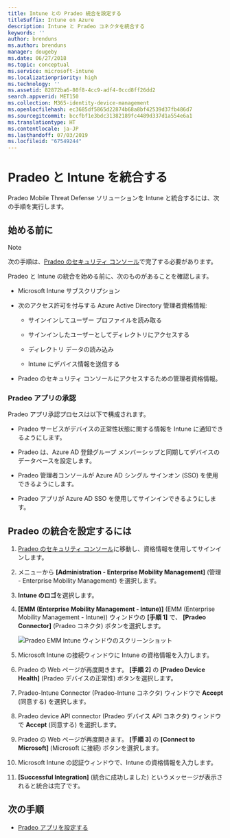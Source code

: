 ```yaml
---
title: Intune との Pradeo 統合を設定する
titleSuffix: Intune on Azure
description: Intune と Pradeo コネクタを統合する
keywords: ''
author: brenduns
ms.author: brenduns
manager: dougeby
ms.date: 06/27/2018
ms.topic: conceptual
ms.service: microsoft-intune
ms.localizationpriority: high
ms.technology: ''
ms.assetid: 82872ba6-80f8-4cc9-adf4-0ccd8ff26dd2
search.appverid: MET150
ms.collection: M365-identity-device-management
ms.openlocfilehash: ec3685df5865d22874b68a8bf42539d37fb486d7
ms.sourcegitcommit: bccfbf1e3bdc31382189fc4489d337d1a554e6a1
ms.translationtype: HT
ms.contentlocale: ja-JP
ms.lasthandoff: 07/03/2019
ms.locfileid: "67549244"
---
```

# <a name="integrate-pradeo-with-intune"></a>Pradeo と Intune を統合する

Pradeo Mobile Threat Defense ソリューションを Intune と統合するには、次の手順を実行します。

## <a name="before-you-begin"></a>始める前に

> [!NOTE]
> 次の手順は、[Pradeo のセキュリティ コンソール](https://www.apps-security.com)で完了する必要があります。

Pradeo と Intune の統合を始める前に、次のものがあることを確認します。

- Microsoft Intune サブスクリプション

- 次のアクセス許可を付与する Azure Active Directory 管理者資格情報:

    - サインインしてユーザー プロファイルを読み取る

    - サインインしたユーザーとしてディレクトリにアクセスする

    - ディレクトリ データの読み込み

    - Intune にデバイス情報を送信する

- Pradeo のセキュリティ コンソールにアクセスするための管理者資格情報。

### <a name="pradeo-app-authorization"></a>Pradeo アプリの承認

Pradeo アプリ承認プロセスは以下で構成されます。

- Pradeo サービスがデバイスの正常性状態に関する情報を Intune に通知できるようにします。

- Pradeo は、Azure AD 登録グループ メンバーシップと同期してデバイスのデータベースを設定します。

- Pradeo 管理者コンソールが Azure AD シングル サインオン (SSO) を使用できるようにします。

- Pradeo アプリが Azure AD SSO を使用してサインインできるようにします。

## <a name="to-set-up-pradeo-integration"></a>Pradeo の統合を設定するには

1. [Pradeo のセキュリティ コンソール](https://www.apps-security.com)に移動し、資格情報を使用してサインインします。

2. メニューから **[Administration - Enterprise Mobility Management]** (管理 - Enterprise Mobility Management) を選択します。

3. **Intune のロゴ**を選択します。

4. **[EMM (Enterprise Mobility Management - Intune)]** (EMM (Enterprise Mobility Management - Intune)) ウィンドウの **[手順 1]** で、 **[Pradeo Connector]** (Pradeo コネクタ) ボタンを選択します。 

    ![Pradeo EMM Intune ウィンドウのスクリーンショット](./media/pradeo_setup.png)

5. Microsoft Intune の接続ウィンドウに Intune の資格情報を入力します。

5. Pradeo の Web ページが再度開きます。 **[手順 2]** の **[Pradeo Device Health]** (Pradeo デバイスの正常性) ボタンを選択します。

7. Pradeo-Intune Connector \(Pradeo-Intune コネクタ) ウィンドウで **Accept** \(同意する) を選択します。 

8. Pradeo device API connector \(Pradeo デバイス API コネクタ) ウィンドウで **Accept** \(同意する) を選択します。

9. Pradeo の Web ページが再度開きます。 **[手順 3]** の **[Connect to Microsoft]** (Microsoft に接続) ボタンを選択します。 

10. Microsoft Intune の認証ウィンドウで、Intune の資格情報を入力します。

11. **[Successful Integration]** (統合に成功しました) というメッセージが表示されると統合は完了です。

## <a name="next-steps"></a>次の手順

- [Pradeo アプリを設定する](mtd-apps-ios-app-configuration-policy-add-assign.md)

